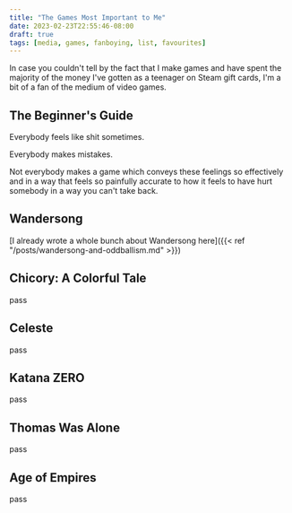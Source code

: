 ```yaml
---
title: "The Games Most Important to Me"
date: 2023-02-23T22:55:46-08:00
draft: true
tags: [media, games, fanboying, list, favourites]
---
```


In case you couldn't tell by the fact that I make games and have spent the majority of the money I've gotten as a teenager on
Steam gift cards, I'm a bit of a fan of the medium of video games.

## The Beginner's Guide

Everybody feels like shit sometimes.

Everybody makes mistakes.

Not everybody makes a game which conveys these feelings so effectively and in a way that feels so painfully accurate to how
it feels to have hurt somebody in a way you can't take back.

## Wandersong

[I already wrote a whole bunch about Wandersong here]({{< ref "/posts/wandersong-and-oddballism.md" >}})

## Chicory: A Colorful Tale

pass

## Celeste

pass

## Katana ZERO

pass

## Thomas Was Alone

pass

## Age of Empires

pass
